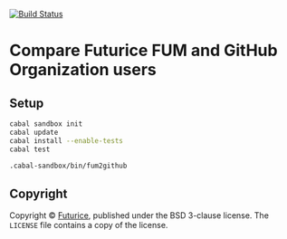 [![Build Status](https://travis-ci.org/futurice/fum2github.svg?branch=master)](https://travis-ci.org/futurice/fum2github)

# Compare Futurice FUM and GitHub Organization users

## Setup
```bash
cabal sandbox init
cabal update
cabal install --enable-tests
cabal test

.cabal-sandbox/bin/fum2github
```

## Copyright

Copyright © [Futurice](https://futurice/com),
published under the BSD 3-clause license.
The `LICENSE` file contains a copy of the license.
